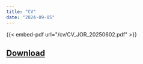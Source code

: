 ```yaml
---
title: "CV"
date: "2024-09-05"
---
```

{{< embed-pdf url="/cv/CV_JOR_20250602.pdf" >}}

## [Download](/cv/CV_JOR_20250602.pdf)
